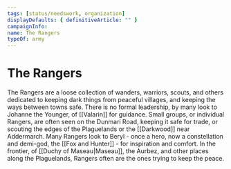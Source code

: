 ```yaml
---
tags: [status/needswork, organization]
displayDefaults: { definitiveArticle: "" }
campaignInfo: 
name: The Rangers
typeOf: army
---
```


# The Rangers

The Rangers are a loose collection of wanders, warriors, scouts, and others dedicated to keeping dark things from peaceful villages, and keeping the ways between towns safe. There is no formal leadership, by many look to Johanne the Younger, of [[Valarin]] for guidance. Small groups, or individual Rangers, are often seen on the Dunmari Road, keeping it safe for trade, or scouting the edges of the Plaguelands or the [[Darkwood]] near Addermarch. Many Rangers look to Beryl - once a hero, now a constellation and demi-god, the [[Fox and Hunter]] - for inspiration and comfort. In the frontier, of [[Duchy of Maseau|Maseau]], the Aurbez, and other places along the Plaguelands, Rangers often are the ones trying to keep the peace. 


